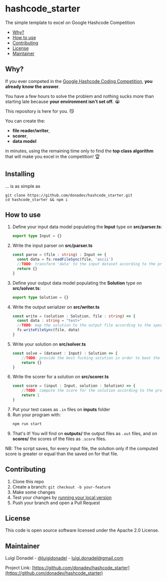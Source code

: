 # hashcode_starter

The simple template to excel on Google Hashcode Competition

- [Why?](#why)
- [How to use](#how-to-use)
- [Contributing](#contributing)
- [License](#license)
- [Maintainer](#maintainer)


## Why?

If you ever competed in the [Google Hashcode Coding Competition](https://codingcompetitions.withgoogle.com/hashcode/), **you already know the answer**. 

You have a few hours to solve the problem and nothing sucks more than starting late because **your environment isn't set off.** 😭

This repository is here for you. 😼

You can create the: 
- **file reader/writer**, 
- **scorer**,
- **data model** 

in minutes, using the remaining time only to find the __top class algorithm__ that will make you excel in the competition! 🏆

## Installing
... is as simple as
```
git clone https://github.com/donadev/hashcode_starter.git
cd hashcode_starter && npm i
```



## How to use

1. Define your input data model populating the **Input** type on **src/parser.ts**:
    ```ts
    export type Input = {}
    ```
2. Write the input parser on **src/parser.ts**
    ```ts
    const parse = (file : string) : Input => {
      const data = fs.readFileSync(file, 'ascii')
      //TODO: transform 'data' to the input dataset according to the problem specs
      return {}
    }
    ```
3. Define your output data model populating the **Solution** type on **src/solver.ts**:
    ```ts
    export type Solution = {}
    ```
4. Write the output serializer on **src/writer.ts**
    ```ts
    const write = (solution : Solution, file : string) => {
      const data : string = "test+"
      //TODO: map the solution to the output file according to the specs of the problem
      fs.writeFileSync(file, data)
    }
    ```
5. Write your solution on **src/solver.ts**
    ```ts
    const solve = (dataset : Input) : Solution => {
        //TODO: provide the best fucking solution in order to beat the competition
        return {}
    }
    ```
6. Write the scorer for a solution on **src/scorer.ts**
    ```ts
    const score = (input : Input, solution : Solution) => {
        //TODO: compute the score for the solution according to the problem specs
        return 1
    }
    ```
7. Put your test cases as ```.in``` files on **inputs** folder
8. Run your program with:
    ```sh
    npm run start
    ```
9. That's it! You will find on **outputs/** the output files as ```.out``` files, and on **scores/** the scores of the files as ```.score``` files. 

NB: The script saves, for every input file, the solution only if the computed score is greater or equal than the saved on for that file.

## Contributing

1. Clone this repo
2. Create a branch: `git checkout -b your-feature`
3. Make some changes
4. Test your changes by [running your local version](#developing-locally)
5. Push your branch and open a Pull Request


## License

This code is open source software licensed under the Apache 2.0 License.

## Maintainer

Luigi Donadel - [@luigidonadel](https://twitter.com/luigidonadel) - luigi.donadel@gmail.com

Project Link: [https://github.com/donadev/hashcode_starter](https://github.com/donadev/hashcode_starter)
